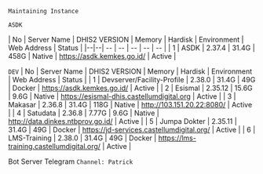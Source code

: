 ```Maintaining Instance```

```ASDK```

| No | Server Name | DHIS2 VERSION | Memory | Hardisk | Environment | Web Address | Status |
|--|--| -- | -- | -- | -- | -- |
| 1 | ASDK | 2.37.4 | 31.4G | 458G | Native | https://asdk.kemkes.go.id/ | Active |

```DEV```
| No | Server Name | DHIS2 VERSION | Memory | Hardisk | Environment | Web Address | Status |
| 1 | Devserver/Facility-Profile | 2.38.0 | 31.4G | 49G | Docker | https://asdk.kemkes.go.id/ | Active |
| 2 | Esismal | 2.35.12 | 15.6G | 9.6G | Native | https://esismal-dhis.castellumdigital.org | Active |
| 3 | Makasar | 2.36.8 | 31.4G | 118G | Native | http://103.151.20.22:8080/ | Active |
| 4 | Satudata | 2.36.8 | 7.77G | 9.6G | Native | http://data.dinkes.ntbprov.go.id/ | Active |
| 5 | Jumpa Dokter | 2.35.11 | 31.4G | 49G | Docker | https://jd-services.castellumdigital.org/ | Active |
| 6 | LMS-Training | 2.38.0 | 31.4G | 49G | Docker | https://lms-training.castellumdigital.org/ | Active |

 Bot Server Telegram
 ```Channel: Patrick```
